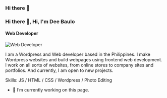 ### Hi there 👋

### Hi there 👋, Hi, I'm Dee Baulo
#### Web Developer
![Web Developer](https://www.facebook.com/photo/?fbid=321618977096940&set=a.113334191258754)

I am a Wordpress and Web developer based in the Philippines. I make Wordpress websites and build webpages using frontend web development. I work on all sorts of websites, from online stores to company sites and portfolios. And currently, I am open to new projects. 

Skills: JS / HTML / CSS / Wordpress / Photo Editing

- 🔭 I’m currently working on this page. 




